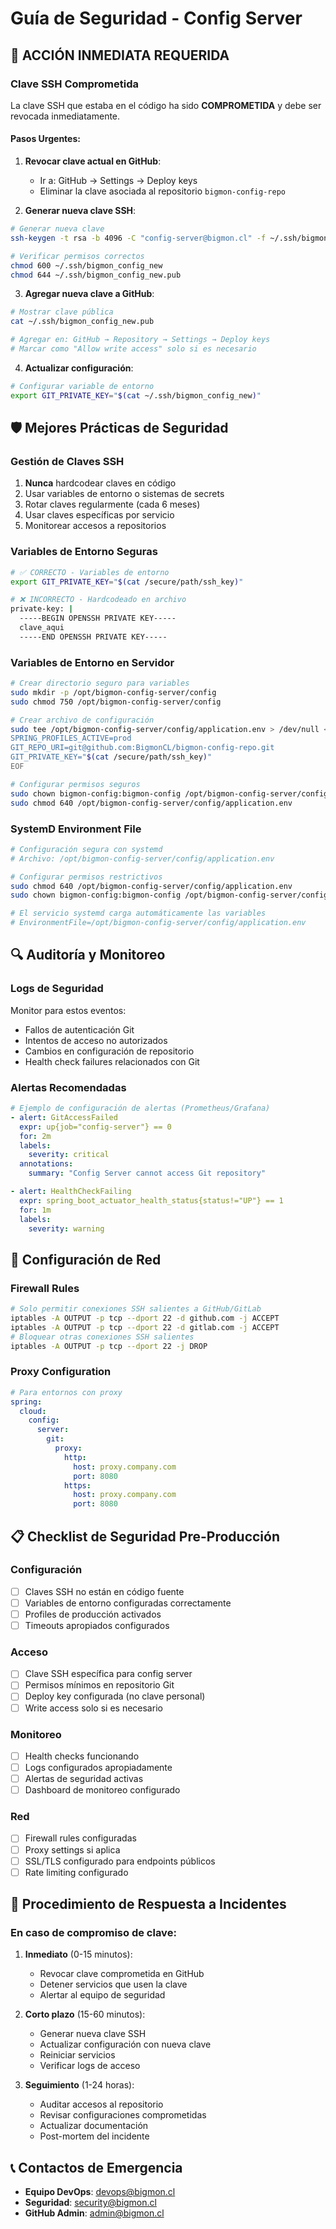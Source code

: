 # Guía de Seguridad - Config Server

## 🚨 ACCIÓN INMEDIATA REQUERIDA

### Clave SSH Comprometida

La clave SSH que estaba en el código ha sido **COMPROMETIDA** y debe ser revocada inmediatamente.

#### Pasos Urgentes:

1. **Revocar clave actual en GitHub**:
   - Ir a: GitHub → Settings → Deploy keys
   - Eliminar la clave asociada al repositorio `bigmon-config-repo`

2. **Generar nueva clave SSH**:
```bash
# Generar nueva clave
ssh-keygen -t rsa -b 4096 -C "config-server@bigmon.cl" -f ~/.ssh/bigmon_config_new

# Verificar permisos correctos
chmod 600 ~/.ssh/bigmon_config_new
chmod 644 ~/.ssh/bigmon_config_new.pub
```

3. **Agregar nueva clave a GitHub**:
```bash
# Mostrar clave pública
cat ~/.ssh/bigmon_config_new.pub

# Agregar en: GitHub → Repository → Settings → Deploy keys
# Marcar como "Allow write access" solo si es necesario
```

4. **Actualizar configuración**:
```bash
# Configurar variable de entorno
export GIT_PRIVATE_KEY="$(cat ~/.ssh/bigmon_config_new)"
```

## 🛡️ Mejores Prácticas de Seguridad

### Gestión de Claves SSH

1. **Nunca** hardcodear claves en código
2. Usar variables de entorno o sistemas de secrets
3. Rotar claves regularmente (cada 6 meses)
4. Usar claves específicas por servicio
5. Monitorear accesos a repositorios

### Variables de Entorno Seguras

```bash
# ✅ CORRECTO - Variables de entorno
export GIT_PRIVATE_KEY="$(cat /secure/path/ssh_key)"

# ❌ INCORRECTO - Hardcodeado en archivo
private-key: |
  -----BEGIN OPENSSH PRIVATE KEY-----
  clave_aqui
  -----END OPENSSH PRIVATE KEY-----
```

### Variables de Entorno en Servidor

```bash
# Crear directorio seguro para variables
sudo mkdir -p /opt/bigmon-config-server/config
sudo chmod 750 /opt/bigmon-config-server/config

# Crear archivo de configuración
sudo tee /opt/bigmon-config-server/config/application.env > /dev/null <<EOF
SPRING_PROFILES_ACTIVE=prod
GIT_REPO_URI=git@github.com:BigmonCL/bigmon-config-repo.git
GIT_PRIVATE_KEY="$(cat /secure/path/ssh_key)"
EOF

# Configurar permisos seguros
sudo chown bigmon-config:bigmon-config /opt/bigmon-config-server/config/application.env
sudo chmod 640 /opt/bigmon-config-server/config/application.env
```

### SystemD Environment File

```bash
# Configuración segura con systemd
# Archivo: /opt/bigmon-config-server/config/application.env

# Configurar permisos restrictivos
sudo chmod 640 /opt/bigmon-config-server/config/application.env
sudo chown bigmon-config:bigmon-config /opt/bigmon-config-server/config/application.env

# El servicio systemd carga automáticamente las variables
# EnvironmentFile=/opt/bigmon-config-server/config/application.env
```

## 🔍 Auditoría y Monitoreo

### Logs de Seguridad

Monitor para estos eventos:
- Fallos de autenticación Git
- Intentos de acceso no autorizados
- Cambios en configuración de repositorio
- Health check failures relacionados con Git

### Alertas Recomendadas

```yaml
# Ejemplo de configuración de alertas (Prometheus/Grafana)
- alert: GitAccessFailed
  expr: up{job="config-server"} == 0
  for: 2m
  labels:
    severity: critical
  annotations:
    summary: "Config Server cannot access Git repository"

- alert: HealthCheckFailing
  expr: spring_boot_actuator_health_status{status!="UP"} == 1
  for: 1m
  labels:
    severity: warning
```

## 🔐 Configuración de Red

### Firewall Rules

```bash
# Solo permitir conexiones SSH salientes a GitHub/GitLab
iptables -A OUTPUT -p tcp --dport 22 -d github.com -j ACCEPT
iptables -A OUTPUT -p tcp --dport 22 -d gitlab.com -j ACCEPT
# Bloquear otras conexiones SSH salientes
iptables -A OUTPUT -p tcp --dport 22 -j DROP
```

### Proxy Configuration

```yaml
# Para entornos con proxy
spring:
  cloud:
    config:
      server:
        git:
          proxy:
            http:
              host: proxy.company.com
              port: 8080
            https:
              host: proxy.company.com
              port: 8080
```

## 📋 Checklist de Seguridad Pre-Producción

### Configuración
- [ ] Claves SSH no están en código fuente
- [ ] Variables de entorno configuradas correctamente
- [ ] Profiles de producción activados
- [ ] Timeouts apropiados configurados

### Acceso
- [ ] Clave SSH específica para config server
- [ ] Permisos mínimos en repositorio Git
- [ ] Deploy key configurada (no clave personal)
- [ ] Write access solo si es necesario

### Monitoreo
- [ ] Health checks funcionando
- [ ] Logs configurados apropiadamente
- [ ] Alertas de seguridad activas
- [ ] Dashboard de monitoreo configurado

### Red
- [ ] Firewall rules configuradas
- [ ] Proxy settings si aplica
- [ ] SSL/TLS configurado para endpoints públicos
- [ ] Rate limiting configurado

## 🚨 Procedimiento de Respuesta a Incidentes

### En caso de compromiso de clave:

1. **Inmediato** (0-15 minutos):
   - Revocar clave comprometida en GitHub
   - Detener servicios que usen la clave
   - Alertar al equipo de seguridad

2. **Corto plazo** (15-60 minutos):
   - Generar nueva clave SSH
   - Actualizar configuración con nueva clave
   - Reiniciar servicios
   - Verificar logs de acceso

3. **Seguimiento** (1-24 horas):
   - Auditar accesos al repositorio
   - Revisar configuraciones comprometidas
   - Actualizar documentación
   - Post-mortem del incidente

## 📞 Contactos de Emergencia

- **Equipo DevOps**: devops@bigmon.cl
- **Seguridad**: security@bigmon.cl
- **GitHub Admin**: admin@bigmon.cl